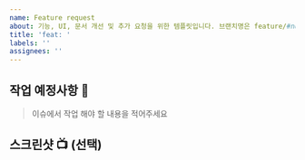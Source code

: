 ```yaml
---
name: Feature request
about: 기능, UI, 문서 개선 및 추가 요청을 위한 템플릿입니다. 브랜치명은 feature/#number 로 맞춰주세요.
title: 'feat: '
labels: ''
assignees: ''
---
```


## 작업 예정사항 :wrench:

> 이슈에서 작업 해야 할 내용을 적어주세요

## 스크린샷 :tv: (선택)
